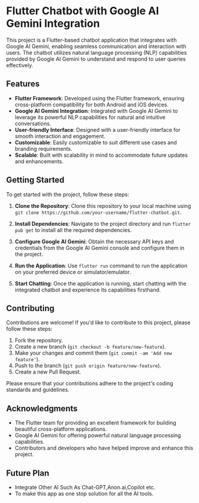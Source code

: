 # Flutter Chatbot with Google AI Gemini Integration

This project is a Flutter-based chatbot application that integrates with Google AI Gemini, enabling seamless communication and interaction with users. The chatbot utilizes natural language processing (NLP) capabilities provided by Google AI Gemini to understand and respond to user queries effectively.

## Features

- **Flutter Framework**: Developed using the Flutter framework, ensuring cross-platform compatibility for both Android and iOS devices.
- **Google AI Gemini Integration**: Integrated with Google AI Gemini to leverage its powerful NLP capabilities for natural and intuitive conversations.
- **User-friendly Interface**: Designed with a user-friendly interface for smooth interaction and engagement.
- **Customizable**: Easily customizable to suit different use cases and branding requirements.
- **Scalable**: Built with scalability in mind to accommodate future updates and enhancements.

## Getting Started

To get started with the project, follow these steps:

1. **Clone the Repository**: Clone this repository to your local machine using `git clone https://github.com/your-username/flutter-chatbot.git`.

2. **Install Dependencies**: Navigate to the project directory and run `flutter pub get` to install all the required dependencies.

3. **Configure Google AI Gemini**: Obtain the necessary API keys and credentials from the Google AI Gemini console and configure them in the project.

4. **Run the Application**: Use `flutter run` command to run the application on your preferred device or simulator/emulator.

5. **Start Chatting**: Once the application is running, start chatting with the integrated chatbot and experience its capabilities firsthand.

## Contributing

Contributions are welcome! If you'd like to contribute to this project, please follow these steps:

1. Fork the repository.
2. Create a new branch (`git checkout -b feature/new-feature`).
3. Make your changes and commit them (`git commit -am 'Add new feature'`).
4. Push to the branch (`git push origin feature/new-feature`).
5. Create a new Pull Request.

Please ensure that your contributions adhere to the project's coding standards and guidelines.

## Acknowledgments

- The Flutter team for providing an excellent framework for building beautiful cross-platform applications.
- Google AI Gemini for offering powerful natural language processing capabilities.
- Contributors and developers who have helped improve and enhance this project.

## Future Plan

- Integrate Other AI Such As Chat-GPT,Anon.ai,Copilot etc.
- To make this app as one stop solution for all the AI tools.
